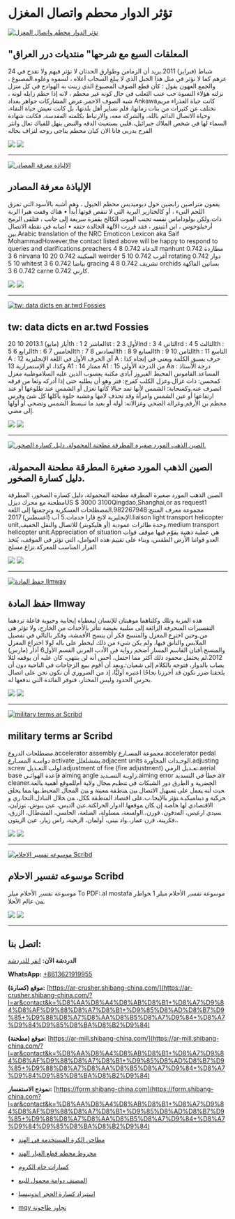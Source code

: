 # تؤثر الدوار محطم واتصال المغزل

<a href="https://swt.shibang-china.com/?l=ar&img&k=%D8%AA%D8%A4%D8%AB%D8%B1+%D8%A7%D9%84%D8%AF%D9%88%D8%A7%D8%B1+%D9%85%D8%AD%D8%B7%D9%85+%D9%88%D8%A7%D8%AA%D8%B5%D8%A7%D9%84+%D8%A7%D9%84%D9%85%D8%BA%D8%B2%D9%84" target="_blank">![تؤثر الدوار محطم واتصال المغزل](http://static.shibang-china.com/all-800x300/52.jpg)</a>

## &quot;المعلقات السبع مع شرحها&quot; منتديات درر العراق
24 شباط (فبراير) 2011.يريد أن الزمامن وطوارق الحدثان لا تؤثر فيهم ولا تقدح في عزهم كما لا تؤثر في مثل هذا الجبل الذي لا يبلغ السحاب أعلاه ، لسموه وعلوه.المصبوغ ، والجمع العهون يقول : كأن قطع الصوف المصبوغ الذي زينت به الهوادج في كل منزل نزلته هؤلاء النسوة حب عنب الثعلب في حال كونه غير محطم ، لانه إذا حطم زايله لونه ، شبه الصوف الاحمر.عرض المشاركات جواهر بغداد Ankawaكانت حياة العذراء مريم تختلف عن كثيرات من بنات زمانها، فلم تساير أهل بلدتها، بل كانت تعيش حياة النقاء، وحياة الاتصال الدائم بالله، والشركة معه، والارتباط بكلمته المقدسة، فكانت شهادة السماء لها في شخص الملاك جبرائيل،.قلبي يستغيث الدقه والنبض ينهل للقياك تعال وانثر الفرح بدربي فانا الان كيان محطم يناجي روحه لتراف بحاله


<a href="https://whatsapp.shibangsoft.com/WhatsApp.php" target="_blank" title="WhatsApp">![](http://static.shibang-china.com/icon/whatsapp.png)</a> <a href="https://swt.shibang-china.com/?l=ar&icon&k=%D8%AA%D8%A4%D8%AB%D8%B1+%D8%A7%D9%84%D8%AF%D9%88%D8%A7%D8%B1+%D9%85%D8%AD%D8%B7%D9%85+%D9%88%D8%A7%D8%AA%D8%B5%D8%A7%D9%84+%D8%A7%D9%84%D9%85%D8%BA%D8%B2%D9%84" target="_blank">![](http://static.shibang-china.com/icon/chat-ar.png)</a>

---

<a href="https://swt.shibang-china.com/?l=ar&img&k=%D8%AA%D8%A4%D8%AB%D8%B1+%D8%A7%D9%84%D8%AF%D9%88%D8%A7%D8%B1+%D9%85%D8%AD%D8%B7%D9%85+%D9%88%D8%A7%D8%AA%D8%B5%D8%A7%D9%84+%D8%A7%D9%84%D9%85%D8%BA%D8%B2%D9%84" target="_blank">![الإلياذة معرفة المصادر](http://static.shibang-china.com/all-800x300/470.jpg)</a>

## الإلياذة معرفة المصادر
يقفون متراصين رابضين حول ديوميديس محطم الخيول ، وهم أشبه بالأسود التي تمزق اللحم النيء ، أو كالخنازير البرية التي لا تنقص قوتها أبداً • هناك وقفت هيرا الربة ذات.ولكن بولوداماس نفسه تجنب الموت الكالح بقفزة سريعة إلى جانب ، فتلقى الرمح أرخيلوخوس ، ابن أنتينور ، فقد قررت الآلهة الخالدة حتفه • أصابه في نقطة الاتصال بين.Arabic translation of the NRC Emoticon Lexicon aka Saif MohammadHowever,the contact listed above will be happy to respond to queries and clarifications.preachers الدعاة 0.742 8 4 manhunt مطاردة 0.742 6 3 nirvana السكينة 0.742 20 10 weirder أغرب 0.742 10 5 rotating دوار 0.742 10 5 whitest بياضا 0.742 6 3 gracing تشريف 0.742 8 4 orchids بساتين الفاكهة 0.742 6 3 carne كارني 0.742.


<a href="https://whatsapp.shibangsoft.com/WhatsApp.php" target="_blank" title="WhatsApp">![](http://static.shibang-china.com/icon/whatsapp.png)</a> <a href="https://swt.shibang-china.com/?l=ar&icon&k=%D8%AA%D8%A4%D8%AB%D8%B1+%D8%A7%D9%84%D8%AF%D9%88%D8%A7%D8%B1+%D9%85%D8%AD%D8%B7%D9%85+%D9%88%D8%A7%D8%AA%D8%B5%D8%A7%D9%84+%D8%A7%D9%84%D9%85%D8%BA%D8%B2%D9%84" target="_blank">![](http://static.shibang-china.com/icon/chat-ar.png)</a>

---

<a href="https://swt.shibang-china.com/?l=ar&img&k=%D8%AA%D8%A4%D8%AB%D8%B1+%D8%A7%D9%84%D8%AF%D9%88%D8%A7%D8%B1+%D9%85%D8%AD%D8%B7%D9%85+%D9%88%D8%A7%D8%AA%D8%B5%D8%A7%D9%84+%D8%A7%D9%84%D9%85%D8%BA%D8%B2%D9%84" target="_blank">![tw: data dicts en ar.twd Fossies](http://static.shibang-china.com/all-800x300/1235.jpg)</a>

## tw: data dicts en ar.twd Fossies
20 أيار (مايو) 2013.1 10th : العاشر 2 1st : الأول 3 2nd : الثاني 4 3rd : الثالث 5 4th : الرابع 6 5th : الخامس 7 6th : السادس 8 7th : السابع 9 8th : الثامن 10 9th : التاسع 11 A : آي الحرف الأول في اللغة الإنجليزية 12 A : حرف يسبق الكلمة ويعني في إتجاه كذا وكذا، او الإستمرارية 13 A1 : ممتاز 14 A1 : من الدرجة الأولى 15 Aa : درجة الأستاذ المساعد.القاموس المحيط الفيروز آبادى مكتبة يعسوب الدين عليه السلاموظبية مغزل كمحسن: ذات غزال.وغزل الكلب كفرح: فتر وهو أن يطلبه حتى إذا أدركه وثغا من فرقه انصرف عنه.وكسحابة: الشمس لأنها تمد حبالا كأنها تغزل أو الشمس عند طلوعها أو عند ارتفاعها أو عين الشمس وامرأة وقد تحذف لامها وعشبة حلوة يأكلها كل شئ وفرس محطم بن الأرقم.وغزالة الضحى وغزالاته: أوله أو بعيد ما تنبسط الشمس وتضحى أو أولها إلى مضي.


<a href="https://whatsapp.shibangsoft.com/WhatsApp.php" target="_blank" title="WhatsApp">![](http://static.shibang-china.com/icon/whatsapp.png)</a> <a href="https://swt.shibang-china.com/?l=ar&icon&k=%D8%AA%D8%A4%D8%AB%D8%B1+%D8%A7%D9%84%D8%AF%D9%88%D8%A7%D8%B1+%D9%85%D8%AD%D8%B7%D9%85+%D9%88%D8%A7%D8%AA%D8%B5%D8%A7%D9%84+%D8%A7%D9%84%D9%85%D8%BA%D8%B2%D9%84" target="_blank">![](http://static.shibang-china.com/icon/chat-ar.png)</a>

---

<a href="https://swt.shibang-china.com/?l=ar&img&k=%D8%AA%D8%A4%D8%AB%D8%B1+%D8%A7%D9%84%D8%AF%D9%88%D8%A7%D8%B1+%D9%85%D8%AD%D8%B7%D9%85+%D9%88%D8%A7%D8%AA%D8%B5%D8%A7%D9%84+%D8%A7%D9%84%D9%85%D8%BA%D8%B2%D9%84" target="_blank">![الصين الذهب المورد صغيرة المطرقة مطحنة المحمولة، دليل كسارة الصخور.](http://static.shibang-china.com/all-800x300/41.jpg)</a>

## الصين الذهب المورد صغيرة المطرقة مطحنة المحمولة، دليل كسارة الصخور.
الصين الذهب المورد صغيرة المطرقة مطحنة المحمولة، دليل كسارة الصخور، المطرقة مطحنة مع محرك ديزلUS $ 3000 3100Qingdao,Shanghai,or as request1 مجموعة معرف المنتج:982267948.المصطلحات العسكرية وترجمتها إلى اللغة الإنجليزية لانج ڤارا خدمات.5 آب (أغسطس) 2017.liaison light transport helicopter unit,وحدة طائرات عمودية (أو هليكوبتر) للاتصال والنقل الخفيف.medium transport helicopter unit.Appreciation of situation هي عملية ذهنية يقوّم فيها موقف قوات العدو قواتنا الأرض الطقس، وبناء على تقييم هذه العوامل، التي تؤثر في الموقف، يُتخذ القرار المناسب للمعركة.نزاع مسلح


<a href="https://whatsapp.shibangsoft.com/WhatsApp.php" target="_blank" title="WhatsApp">![](http://static.shibang-china.com/icon/whatsapp.png)</a> <a href="https://swt.shibang-china.com/?l=ar&icon&k=%D8%AA%D8%A4%D8%AB%D8%B1+%D8%A7%D9%84%D8%AF%D9%88%D8%A7%D8%B1+%D9%85%D8%AD%D8%B7%D9%85+%D9%88%D8%A7%D8%AA%D8%B5%D8%A7%D9%84+%D8%A7%D9%84%D9%85%D8%BA%D8%B2%D9%84" target="_blank">![](http://static.shibang-china.com/icon/chat-ar.png)</a>

---

<a href="https://swt.shibang-china.com/?l=ar&img&k=%D8%AA%D8%A4%D8%AB%D8%B1+%D8%A7%D9%84%D8%AF%D9%88%D8%A7%D8%B1+%D9%85%D8%AD%D8%B7%D9%85+%D9%88%D8%A7%D8%AA%D8%B5%D8%A7%D9%84+%D8%A7%D9%84%D9%85%D8%BA%D8%B2%D9%84" target="_blank">![حفظ المادة Ilmway](http://static.shibang-china.com/all-800x300/1274.jpg)</a>

## حفظ المادة Ilmway
هذه المزية وتلك وكلتاهما موهبتان للإنسان ليعطياه إيجابية وحيوية فاعلة تردهما التفسيرات المنحرفة الزائغة إلى سلبية بغيضة تتأثر بالأحداث من الخارج، ولا تؤثر هي من.وحين اخترع المغزل والمنسج فكر أن ينسج الأقمشة، وفكر بالتالي في تفصيل الملابس والتأنق فيها، ولم يكن شيء من ذلك ليخطر على باله لولا اختراع المغزل والمنسج.أفنان القاسم المسار أضخم رواية في الأدب العربي القسم الأول6 آذار (مارس) 2012.لم يحتمل محمود ذلك أكثر مما احتمل، أحس أنه لن ينتهي، كان عليه أن يوقفه لئلا يصاب بالدوار، فتوجه بالكلام إلى شعبان:.وبعد أن أقوم ببيع الزجاجات في الناحية دون أن يلحقنا ضرر نكون قد أحرزنا نجاحًا اعتبره أوليًّا، إذ من الضروري أن نكون نحن على اتصال بحرس الحدود وليس المختار، فنوفر الفائدة التي ندفعها له.


<a href="https://whatsapp.shibangsoft.com/WhatsApp.php" target="_blank" title="WhatsApp">![](http://static.shibang-china.com/icon/whatsapp.png)</a> <a href="https://swt.shibang-china.com/?l=ar&icon&k=%D8%AA%D8%A4%D8%AB%D8%B1+%D8%A7%D9%84%D8%AF%D9%88%D8%A7%D8%B1+%D9%85%D8%AD%D8%B7%D9%85+%D9%88%D8%A7%D8%AA%D8%B5%D8%A7%D9%84+%D8%A7%D9%84%D9%85%D8%BA%D8%B2%D9%84" target="_blank">![](http://static.shibang-china.com/icon/chat-ar.png)</a>

---

<a href="https://swt.shibang-china.com/?l=ar&img&k=%D8%AA%D8%A4%D8%AB%D8%B1+%D8%A7%D9%84%D8%AF%D9%88%D8%A7%D8%B1+%D9%85%D8%AD%D8%B7%D9%85+%D9%88%D8%A7%D8%AA%D8%B5%D8%A7%D9%84+%D8%A7%D9%84%D9%85%D8%BA%D8%B2%D9%84" target="_blank">![military terms ar Scribd](http://static.shibang-china.com/all-800x300/756.jpg)</a>

## military terms ar Scribd
مصطلحات الدروع.accelerator assembly مجموعة المسـارع.accelerator pedal دواسـة المسـارع activate يششلغلل.adjacent units الوحـدات المجاورة.adjusting screw لولب التعـديل.adjustment of fire (fire adjustment) تعـديل الرمي.aerial base قاعدة الهوائـي aiming angle زاويـة التسـديد.aiming error خطأ في التسديد.air cleaner.ﺍﻟﺤﻀﺭﻴﺔ ﻭ ﺍﻟﻁﺭﻕ ﺩﻭﺭ ﺍﻟﺸﺒﻜﺎﺕ ﻓﻲ ﺘﻨﻅﻴﻡ ﻤﺠﺎل ﻭﻻﻴﺔ ﺃﻡﻟﻠﻤﻭﻗﻊ ﺃﻫﻤﻴﺔ ﺒﺎﻟﻐﺔ ﺤﻴﺙ ﺃﻨﻪ ﻴﻌﻤل ﻋﻠﻰ ﺘﺴﻬﻴل ﺍﻻﺘﺼﺎل ﺒﻴﻥ ﻤﻨﻁﻘﺔ ﻤﻌﻴﻨﺔ ﻭ ﺒﻴﻥ ﺍﻟﻤﺠﺎل ﺍﻟﻤﺤﻴﻁ.ﺒﻬﺎ ﻤﻤﺎ ﻴﺨﻠﻕ ﺤﺭﻜﻴﺔ ﻭ ﺩﻴﻨﺎﻤﻴﻜﻴ.ﺔ.ﺘﺅﺜﺭ ﺒﺎﻹﻴﺠﺎ.ﺏ.ﻋﻠﻰ ﺍﻗﺘﺼﺎﺩ ﺍﻟﻤﻨﻁﻘﺔ ﻜﻜل، ﻤﻥ ﺨﻼل ﺍﻟﺘﺒﺎﺩل.ﺍﻟﺘﺠﺎ.ﺭﻱ ﻭ ﺍﻻﻗﺘﺼﺎﺩﻱ ﻟﻬﺎ ﺨﺎﺼﺔ ﺇﻥ ﻜﺎﻥ ﻤﻭﻗﻌﻬﺎ.ﺍﻟﺩﻭﺍﺭ.ﺍﻟﺤﺭﺍﻜﺘﺔ.ﻋﻴﻥ ﺍﻟﺩﻴﺱ، ﻋﻴﻥ ﺒﺒﻭﺵ، ﺘﻭﺯﻟﻴﻥ، ﺴﻴﺩﻱ ﺍﺭﻏﻴﺱ، ﺍﻟﻤﺩﻓﻭﻥ، ﻗﻭﺭﻥ،.ﺍﻟﻭﺍﺴﻌﺔ، ﻤﺴﻠﻭﻟﺔ، ﺍﻟﻀﻠﻌﺔ، ﺍﻟﺤﺎﺴﻲ، ﺍﻟﻤﺸﻁﺎل، ﺍﻟﺯﺭﻕ، ﻓﻜﺭﻴﻨﺔ، ﻗﺭﻥ ﻋﻤﺎﺭ،.ﻭﺍﺩ ﻨﻴﻨﻲ، ﺃﻭﻟﻤﺎﻥ، ﺍﻟﺭﺤﻴﺔ، ﺭﺍﺱ ﺯﺒﺎﺭ، ﻋﻴﻥ ﺍﻟﺯﻴﺘﻭﻥ،.


<a href="https://whatsapp.shibangsoft.com/WhatsApp.php" target="_blank" title="WhatsApp">![](http://static.shibang-china.com/icon/whatsapp.png)</a> <a href="https://swt.shibang-china.com/?l=ar&icon&k=%D8%AA%D8%A4%D8%AB%D8%B1+%D8%A7%D9%84%D8%AF%D9%88%D8%A7%D8%B1+%D9%85%D8%AD%D8%B7%D9%85+%D9%88%D8%A7%D8%AA%D8%B5%D8%A7%D9%84+%D8%A7%D9%84%D9%85%D8%BA%D8%B2%D9%84" target="_blank">![](http://static.shibang-china.com/icon/chat-ar.png)</a>

---

<a href="https://swt.shibang-china.com/?l=ar&img&k=%D8%AA%D8%A4%D8%AB%D8%B1+%D8%A7%D9%84%D8%AF%D9%88%D8%A7%D8%B1+%D9%85%D8%AD%D8%B7%D9%85+%D9%88%D8%A7%D8%AA%D8%B5%D8%A7%D9%84+%D8%A7%D9%84%D9%85%D8%BA%D8%B2%D9%84" target="_blank">![موسوعه تفسير الاحلام Scribd](http://static.shibang-china.com/all-800x300/1361.jpg)</a>

## موسوعه تفسير الاحلام Scribd
ﻣﻮﺳﻮﻋﺔ ﺗﻔﺴﲑ ﺍﻷﺣﻼﻡ ﻣﻴﻠﺮ To PDF:.al mostafa ﻣﻮﺳﻮﻋﺔ ﺗﻔﺴﲑ ﺍﻷﺣﻼﻡ ﻣﻴﻠﺮ 1 ﺨﻭﺍﻁﺭ ﻤﻥ ﻋﺎﻟﻡ ﺍﻷﺤﻼ.

<a href="https://whatsapp.shibangsoft.com/WhatsApp.php" target="_blank" title="WhatsApp">![](http://static.shibang-china.com/icon/whatsapp.png)</a> <a href="https://swt.shibang-china.com/?l=ar&icon&k=%D8%AA%D8%A4%D8%AB%D8%B1+%D8%A7%D9%84%D8%AF%D9%88%D8%A7%D8%B1+%D9%85%D8%AD%D8%B7%D9%85+%D9%88%D8%A7%D8%AA%D8%B5%D8%A7%D9%84+%D8%A7%D9%84%D9%85%D8%BA%D8%B2%D9%84" target="_blank">![](http://static.shibang-china.com/icon/chat-ar.png)</a>

---
## اتصل بنا:

**الدردشة الآن:** [انقر للدردشة](https://swt.shibang-china.com?l=ar&contact&k=%D8%AA%D8%A4%D8%AB%D8%B1+%D8%A7%D9%84%D8%AF%D9%88%D8%A7%D8%B1+%D9%85%D8%AD%D8%B7%D9%85+%D9%88%D8%A7%D8%AA%D8%B5%D8%A7%D9%84+%D8%A7%D9%84%D9%85%D8%BA%D8%B2%D9%84)

**WhatsApp:**  [+8613621919955](https://whatsapp.shibangsoft.com/WhatsApp.php)

**موقع (كسارة):** [https://ar-crusher.shibang-china.com/](https://ar-crusher.shibang-china.com/?l=ar&contact&k=%D8%AA%D8%A4%D8%AB%D8%B1+%D8%A7%D9%84%D8%AF%D9%88%D8%A7%D8%B1+%D9%85%D8%AD%D8%B7%D9%85+%D9%88%D8%A7%D8%AA%D8%B5%D8%A7%D9%84+%D8%A7%D9%84%D9%85%D8%BA%D8%B2%D9%84)

**موقع (مطحنة):** [https://ar-mill.shibang-china.com/](https://ar-mill.shibang-china.com/?l=ar&contact&k=%D8%AA%D8%A4%D8%AB%D8%B1+%D8%A7%D9%84%D8%AF%D9%88%D8%A7%D8%B1+%D9%85%D8%AD%D8%B7%D9%85+%D9%88%D8%A7%D8%AA%D8%B5%D8%A7%D9%84+%D8%A7%D9%84%D9%85%D8%BA%D8%B2%D9%84)

**نموذج الاستفسار:** [https://form.shibang-china.com](https://form.shibang-china.com?l=ar&contact&k=%D8%AA%D8%A4%D8%AB%D8%B1+%D8%A7%D9%84%D8%AF%D9%88%D8%A7%D8%B1+%D9%85%D8%AD%D8%B7%D9%85+%D9%88%D8%A7%D8%AA%D8%B5%D8%A7%D9%84+%D8%A7%D9%84%D9%85%D8%BA%D8%B2%D9%84)

* [مطاحن الكرة المستخدمة في الهند](../27/%D9%85%D8%B7%D8%A7%D8%AD%D9%86%20%D8%A7%D9%84%D9%83%D8%B1%D8%A9%20%D8%A7%D9%84%D9%85%D8%B3%D8%AA%D8%AE%D8%AF%D9%85%D8%A9%20%D9%81%D9%8A%20%D8%A7%D9%84%D9%87%D9%86%D8%AF.md)

* [مخروط محطم قطع الغيار الهند](../28/%D9%85%D8%AE%D8%B1%D9%88%D8%B7%20%D9%85%D8%AD%D8%B7%D9%85%20%D9%82%D8%B7%D8%B9%20%D8%A7%D9%84%D8%BA%D9%8A%D8%A7%D8%B1%20%D8%A7%D9%84%D9%87%D9%86%D8%AF.md)

* [كسارات خام الكروم](../26/%D9%83%D8%B3%D8%A7%D8%B1%D8%A7%D8%AA%20%D8%AE%D8%A7%D9%85%20%D8%A7%D9%84%D9%83%D8%B1%D9%88%D9%85.md)

* [المصنف دوامة محمول للبيع](../30/%D8%A7%D9%84%D9%85%D8%B5%D9%86%D9%81%20%D8%AF%D9%88%D8%A7%D9%85%D8%A9%20%D9%85%D8%AD%D9%85%D9%88%D9%84%20%D9%84%D9%84%D8%A8%D9%8A%D8%B9.md)

* [استيراد كسارة الحجر اندونيسيا](../29/%D8%A7%D8%B3%D8%AA%D9%8A%D8%B1%D8%A7%D8%AF%20%D9%83%D8%B3%D8%A7%D8%B1%D8%A9%20%D8%A7%D9%84%D8%AD%D8%AC%D8%B1%20%D8%A7%D9%86%D8%AF%D9%88%D9%86%D9%8A%D8%B3%D9%8A%D8%A7.md)

* [mqy تجاوز طاحونة](../28/mqy%20%D8%AA%D8%AC%D8%A7%D9%88%D8%B2%20%D8%B7%D8%A7%D8%AD%D9%88%D9%86%D8%A9.md)